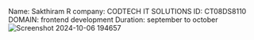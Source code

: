 Name: Sakthiram R
company: CODTECH IT SOLUTIONS
ID: CT08DS8110
DOMAIN: frontend development
Duration: september to october
![Screenshot 2024-10-06 194657](https://github.com/user-attachments/assets/b37b186e-94a4-460a-b5e3-dc79e4fd740b)
